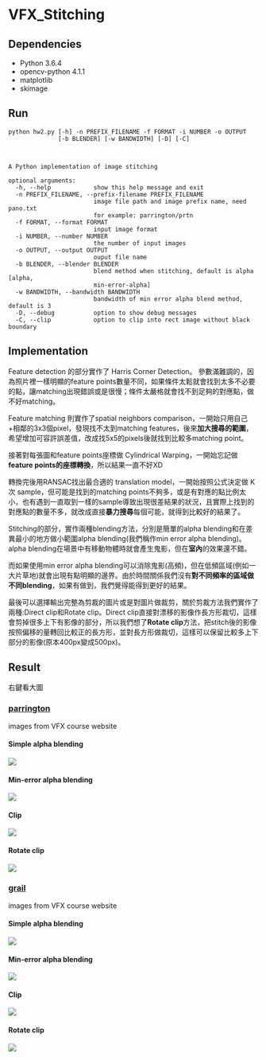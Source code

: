 # VFX_Stitching

## Dependencies
+ Python 3.6.4
+ opencv-python 4.1.1
+ matplotlib
+ skimage

## Run
```
python hw2.py [-h] -n PREFIX_FILENAME -f FORMAT -i NUMBER -o OUTPUT
              [-b BLENDER] [-w BANDWIDTH] [-D] [-C]
              


A Python implementation of image stitching

optional arguments:
  -h, --help            show this help message and exit
  -n PREFIX_FILENAME, --prefix-filename PREFIX_FILENAME
                        image file path and image prefix name, need pano.txt
                        for example: parrington/prtn
  -f FORMAT, --format FORMAT
                        input image format
  -i NUMBER, --number NUMBER
                        the number of input images
  -o OUTPUT, --output OUTPUT
                        ouput file name
  -b BLENDER, --blender BLENDER
                        blend method when stitching, default is alpha [alpha,
                        min-error-alpha]
  -w BANDWIDTH, --bandwidth BANDWIDTH
                        bandwidth of min error alpha blend method, default is 3
  -D, --debug           option to show debug messages
  -C, --clip            option to clip into rect image without black boundary
```
## Implementation
Feature detection 的部分實作了 Harris Corner Detection。
參數滿難調的，因為照片裡一樣明顯的feature points數量不同，如果條件太鬆就會找到太多不必要的點，讓matching出現錯誤或是很慢；條件太嚴格就會找不到足夠的對應點，做不好matching。

Feature matching 則實作了spatial neighbors comparison，一開始只用自己+相鄰的3x3個pixel，發現找不太到matching features，後來**加大搜尋的範圍**，希望增加可容許誤差值，改成找5x5的pixels後就找到比較多matching point。

接著對每張圖和feature points座標做 Cylindrical Warping，一開始忘記做**feature points的座標轉換**，所以結果一直不好XD

轉換完後用RANSAC找出最合適的 translation model，一開始按照公式決定做 K 次 sample，但可能是找到的matching points不夠多，或是有對應的點比例太小，也有遇到一直取到一樣的sample導致出現很差結果的狀況，且實際上找到的對應點的數量不多，就改成直接**暴力搜尋**每個可能，就得到比較好的結果了。

Stitching的部分，實作兩種blending方法，分別是簡單的alpha blending和在差異最小的地方做小範圍alpha blending(我們稱作min error alpha blending)。
alpha blending在場景中有移動物體時就會產生鬼影，但在**室內**的效果還不錯。

而如果使用min error alpha blending可以消除鬼影(高頻)，但在低頻區域(例如一大片草地)就會出現有點明顯的邊界。由於時間關係我們沒有**對不同頻率的區域做不同blending**，如果有做到，我們覺得能得到更好的結果。

最後可以選擇輸出完整為剪裁的圖片或是對圖片做裁剪，關於剪裁方法我們實作了兩種:Direct clip和Rotate clip。Direct clip直接對漂移的影像作長方形裁切，這樣會剪掉很多上下有影像的部分，所以我們想了**Rotate clip**方法，把stitch後的影像按照偏移的量轉回比較正的長方形，並對長方形做裁切，這樣可以保留比較多上下部分的影像(原本400px變成500px)。

## Result
右鍵看大圖
### [parrington](https://www.csie.ntu.edu.tw/~cyy/courses/vfx/20spring/assignments/proj2/data/parrington.zip)
images from VFX course website
#### Simple alpha blending
![](https://i.imgur.com/e4k2nvb.jpg)
#### Min-error alpha blending
![](https://i.imgur.com/DoFStqY.jpg)
#### Clip
![](https://i.imgur.com/0tMZNhy.jpg)
#### Rotate clip
![](https://i.imgur.com/htgcnQb.jpg)


### [grail](https://www.csie.ntu.edu.tw/~cyy/courses/vfx/20spring/assignments/proj2/data/grail.zip)
images from VFX course website
#### Simple alpha blending
![](https://i.imgur.com/q63bbfF.jpg)
#### Min-error alpha blending
![](https://i.imgur.com/RbnWIMN.jpg)
#### Clip
![](https://i.imgur.com/iv1n0Ct.jpg)
#### Rotate clip
![](https://i.imgur.com/wT6sAIh.jpg)

